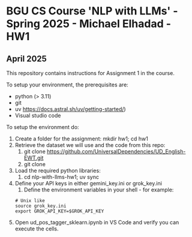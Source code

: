 # BGU CS Course 'NLP with LLMs' - Spring 2025 - Michael Elhadad - HW1
## April 2025

This repository contains instructions for Assignment 1 in the course.

To setup your environment, the prerequisites are:
* python (> 3.11)
* git
* uv https://docs.astral.sh/uv/getting-started/)
* Visual studio code 

To setup the environment do:

1. Create a folder for the assignment: mkdir hw1; cd hw1
2. Retrieve the dataset we will use and the code from this repo:
    1. git clone https://github.com/UniversalDependencies/UD_English-EWT.git
    2. git clone <this repo>
3. Load the required python libraries:
    1. cd nlp-with-llms-hw1; uv sync
4. Define your API keys in either gemini_key.ini or grok_key.ini
    1. Define the environment variables in your shell - for example:
    ```
    # Unix like
    source grok_key.ini
    export GROK_API_KEY=$GROK_API_KEY
    ```
5. Open ud_pos_tagger_sklearn.ipynb in VS Code and verify you can execute the cells.

